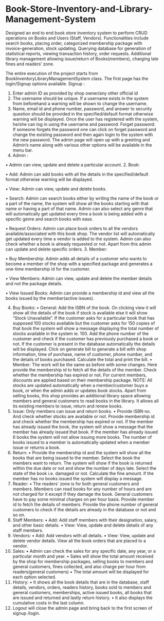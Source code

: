 # Book-Store-Inventory-and-Library-Management-System
Designed an end to end book store inventory system to perform CRUD operations on Books and Users (Staff, Vendors). Functionalities include search books, placing order, categorized membership package with invoice-generation, stock updating. Querying database for generation of statistical reports, viewing transaction history, order  requests. Additional library management allowing issue/return of Books(members), charging late fines and readers’ zone.

The entire execution of the project starts from BookInventoryLibraryManagementSystem class. The first page has the login/Signup options available.
Signup :

1.	Enter admin ID as provided by shop owner/any other official id 
2.	The username should be unique. If a username exists in the system from beforehand a warning will be shown to change the username.
3.	Name, email id and phone number, password, and answer to security question should be provided in the specified/default format otherwise warning will be displayed.
Once the user has registered with the system, he/she can log in using the username and password.
Forget password: If someone forgets the password one can click on forget password and change the existing password and then again login to the system with the new password.
The admin page will open up with a greeting and Admin’s name along with various other options will be available in the menu bar.
1.	Admin : 

•	Admin can view, update and delete a particular account.
2.	Book:

•	Add: Admin can add books with all the details in the specified/default format otherwise warning will be displayed.

•	View: Admin can view, update and delete books.

•	Search: Admin can search books either by writing the name of the book or a part of the name, the system will show all the books starting with that name or having a part of that name. Admin can also select any genre that will automatically get updated every time a book is being added with a specific genre and search books with ease.

•	Request Orders: Admin can place book orders to all the vendors available/associated with this book shop. The vendor list will automatically get updated every time a vendor is added to the system. Admin can also check whether a book is already requested or not. Apart from this admin can update and delete specific orders.
3.	Member: 

•	Buy Membership: Admin adds all details of a customer who wants to become a member of the shop with a specified package and generates a one-time membership id for the customer.

•	View Members: Admin can view, update and delete the member details and not the package details.

•	View Issued Books: Admin can provide a membership id and view all the books issued by the member(active issues).

4.	Buy Books:
•	General: Add the ISBN of the book. On clicking view it will show all the details of the book if stock is available else it will show “Stock Unavailable”. If the customer asks for a particular book that has supposed 100 stocks available but the customer asks for 150 copies of that book the system will show a message displaying the total number of stocks available in the system ie. 100. Add the phone number of the customer and check if the customer has previously purchased a book or not. If the customer is present in the database automatically the details will be displayed. Click on generate bill to generate a bill with shop information, time of purchase, name of customer, phone number, and the details of books purchased. Calculate the total and print the bill.
•	Member: The work will be the same as before with some changes. Here provide the membership id to fetch all the details of the member. Check whether the membership has expired or not. For current members, discounts are applied based on their membership package.
NOTE: All stocks are updated automatically when a member/customer buys a book, or when the admin adds or updates book stocks.
Apart from selling books, this shop provides an additional library space allowing members and general customers to read books in the library. It allows all its existing members to issue, return and renew books.
5.	Issue: Only members can issue and return books.
•	Provide ISBN no. And check whether stocks are available or not. Provide membership id and check whether the membership has expired or not. If the member has already issued the book, the system will show a message that the member has already issued that book. If the member has already issued 6 books the system will not allow issuing more books. The number of books issued to a member is automatically updated when a member issue or returns a book.
6.	Return: 
•	Provide the membership id and the system will show all the books that are being issued to the member. Select the book the members want to return. The system will show if the book is returned within the due date or not and show the number of days late. Select the state of the book i.e. damaged or not. Calculate the fine amount. If the member has no books issued the system will display a message.
7.	Reader:
•	The readers' zone is for both general customers and members. Members can read books for any number of hours and are not charged for it except if they damage the book. General customers have to pay some minimal charges on per hour basis. Provide member id to fetch the details of members. Provide the phone number of general customers to check if the details are already in the database or not and so on.
8.	Staff Members:
•	Add: Add staff members with their designation, salary, and other basic details.
•	View: View, update and delete details of any staff members.
9.	Vendors:
•	Add: Add vendors with all details.
•	View: View, update and delete vendor details. View all the book orders that are placed to a vendor.
10.	Sales:
•	Admin can check the sales for any specific date, any year, or a particular month and year.
•	Sales will show the total amount received by the shop for membership packages, selling books to members and general customers, fines collected, and also charge per hour from readers(general customers)
•	The total amount will be displayed for each option selected.
11.	History:
•	It shows all the book details that are in the database, staff details, vendors, orders, readers history, books sold to members and general customers, memberships, active issued books, all books that are issued and returned and lastly return history.
•	It also displays the cumulative costs in the last column.
12.	Logout will close the admin page and bring back to the first screen of signup /login.


               

